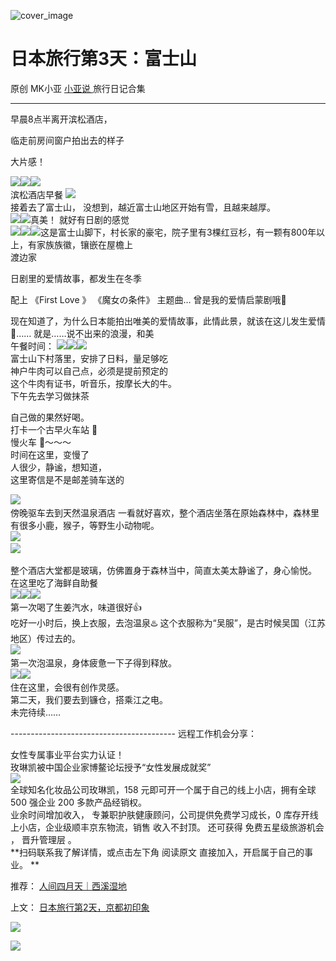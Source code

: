 ![cover_image](https://mmbiz.qpic.cn/mmbiz_jpg/A8SKDch4cJGCJV1zyrv07ZNKB3mUbBpv6dwMIaOvut9QB1TfVhwFxOnqfAd2roYILjDjjmy5icA4KsnSkKSlQ9g/0?wx_fmt=jpeg)

#  日本旅行第3天：富士山

原创  MK小亚  [ 小亚说 ](https://mp.weixin.qq.com/mp/appmsgalbum?__biz=MzUxNDAwNTk0MQ==&action=getalbum&album_id=2876587720456847362#wechat_redirect) 旅行日记合集

__ _ _ _ _

  

早晨8点半离开滨松酒店，

临走前房间窗户拍出去的样子

大片感！

  

![](https://mmbiz.qpic.cn/mmbiz_jpg/A8SKDch4cJGCJV1zyrv07ZNKB3mUbBpvFCpwnvyQ0BlEibO5vCh80Ae4cDrjSkicPkXiagAZtCkxYErsA2X2ultzQ/640?wx_fmt=jpeg)
​
![](https://mmbiz.qpic.cn/mmbiz_jpg/A8SKDch4cJGCJV1zyrv07ZNKB3mUbBpvAeHkbxq4Q03jxt5fbXkt2TsDmpt4GZomQo20M4xS38WDzLgibWklJKw/640?wx_fmt=jpeg)
​
![](https://mmbiz.qpic.cn/mmbiz_jpg/A8SKDch4cJGCJV1zyrv07ZNKB3mUbBpvgpaH0WpibuSVicibiceBxsLeG0YRmAjib0CYibClMfiaOcEiaPHaCuicBGAN3xg/640?wx_fmt=jpeg)
​  
滨松酒店早餐
![](https://mmbiz.qpic.cn/mmbiz_jpg/A8SKDch4cJGCJV1zyrv07ZNKB3mUbBpvd43skuVBmthjPzUicgK4UiarwtbB8oZnFDNYR9696OmCN6d4T5CO1PXQ/640?wx_fmt=jpeg)
​  
接着去了富士山，  没想到，越近富士山地区开始有雪，且越来越厚。  
![](https://mmbiz.qpic.cn/mmbiz_jpg/A8SKDch4cJGCJV1zyrv07ZNKB3mUbBpvvI2dC2Dc4woGFoy3HsCp72k9u11ibPQSqMa4Cdwg5cvibYjB2CEMhpGw/640?wx_fmt=jpeg)
​
![](https://mmbiz.qpic.cn/mmbiz_jpg/A8SKDch4cJGCJV1zyrv07ZNKB3mUbBpvHacBsNDt78aSewYWgE5BPoFuV6icNdaBG902yIg6m3VrXUic2iboAPOBQ/640?wx_fmt=jpeg)
​  真美！  就好有日剧的感觉  
![](https://mmbiz.qpic.cn/mmbiz_jpg/A8SKDch4cJGCJV1zyrv07ZNKB3mUbBpvIkzWTI0jFcibicia5J83gH7Du6xQPF4O90DsXHAdPWbxj4mV4fILaXphw/640?wx_fmt=jpeg)
​
![](https://mmbiz.qpic.cn/mmbiz_jpg/A8SKDch4cJGCJV1zyrv07ZNKB3mUbBpv7eoNwB6FQXZVxtFmthcFhOrKibdTg03nDyMlaKCpDmkSdryz1gwAmJw/640?wx_fmt=jpeg)
​
![](https://mmbiz.qpic.cn/mmbiz_jpg/A8SKDch4cJGCJV1zyrv07ZNKB3mUbBpvf78ukablZiboDG3QeDOj1WX0Ty4nxy2RibZanST4qpCdDhorMgfK8iaJw/640?wx_fmt=jpeg)
​  这是富士山脚下，村长家的豪宅，院子里有3棵红豆杉，有一颗有800年以上，有家族族徽，镶嵌在屋檐上  
渡边家  
  
日剧里的爱情故事，都发生在冬季  
  
配上 《First Love 》  《魔女の条件》 主题曲…  曾是我的爱情启蒙剧哦🧡  
  
现在知道了，为什么日本能拍出唯美的爱情故事，此情此景，就该在这儿发生爱情🧡……  就是……说不出来的浪漫，和美  
午餐时间：
![](https://mmbiz.qpic.cn/mmbiz_jpg/A8SKDch4cJGCJV1zyrv07ZNKB3mUbBpvY6kICCibBPefDDEejclxSTuTST5BywZW5DlqzpdOqGdM6OlcOiaLwhiaw/640?wx_fmt=jpeg)
​
![](https://mmbiz.qpic.cn/mmbiz_jpg/A8SKDch4cJGCJV1zyrv07ZNKB3mUbBpvaHeCUna5kfibnIb4eLtqoUq35EtHLgJSPvtK9zIa6wpibuGiawlhgVdOQ/640?wx_fmt=jpeg)
​
![](https://mmbiz.qpic.cn/mmbiz_jpg/A8SKDch4cJGCJV1zyrv07ZNKB3mUbBpvcbFaLmuoia9czbsSZsYQduPtBgE9WX8ZiaR2Bia3s7OicrribeUC2jib6HVw/640?wx_fmt=jpeg)
​  
富士山下村落里，安排了日料，量足够吃  
神户牛肉可以自己点，必须是提前预定的  
这个牛肉有证书，听音乐，按摩长大的牛。  
下午先去学习做抹茶  
  
自己做的果然好喝。  
打卡一个古早火车站 🚉  
慢火车 🚞～～～  
时间在这里，变慢了  
人很少，静谧，想知道，  
这里寄信是不是邮差骑车送的  
  
![](https://mmbiz.qpic.cn/mmbiz_jpg/A8SKDch4cJGCJV1zyrv07ZNKB3mUbBpvLlCZFCzxeZ47ZYiarMibiaTmyCmC6jIA78ibpLN0wMQ9Dqr8XEmGlic9HFA/640?wx_fmt=jpeg)
​  
傍晚驱车去到天然温泉酒店  一看就好喜欢，整个酒店坐落在原始森林中，森林里有很多小鹿，猴子，等野生小动物呢。  
![](https://mmbiz.qpic.cn/mmbiz_jpg/A8SKDch4cJGCJV1zyrv07ZNKB3mUbBpv9nyxMOia8kicfdIdYxzAicMxYteFMnkBzqyjGZjIKd6HiaqprplAQZph2g/640?wx_fmt=jpeg)
​  
![](https://mmbiz.qpic.cn/mmbiz_jpg/A8SKDch4cJGCJV1zyrv07ZNKB3mUbBpvE9N8eCa7oiclgXicfRGbK7bSGw6YFx8CcJR0z5pumuNbALeXh8kZtbHA/640?wx_fmt=jpeg)
​  
  
整个酒店大堂都是玻璃，仿佛置身于森林当中，简直太美太静谧了，身心愉悦。  
在这里吃了海鲜自助餐  
![](https://mmbiz.qpic.cn/mmbiz_jpg/A8SKDch4cJGCJV1zyrv07ZNKB3mUbBpvvdudyLNBNoDNpqcyQO07lDCGbGibK4DiahB98RUIHJRc6rrE1GmtCRcA/640?wx_fmt=jpeg)
​
![](https://mmbiz.qpic.cn/mmbiz_jpg/A8SKDch4cJGCJV1zyrv07ZNKB3mUbBpvV9gHZRYvl2s9M2XWycd7tsJ17SUXHOH0icscGgy3YZ5rd3gWPyoWVPw/640?wx_fmt=jpeg)
​
![](https://mmbiz.qpic.cn/mmbiz_jpg/A8SKDch4cJGCJV1zyrv07ZNKB3mUbBpvtkX55ibicfqPvnhk8wvArics7guN0csEL6x6A3ZII1vK7gVo0L2Gribl5Q/640?wx_fmt=jpeg)
​  
第一次喝了生姜汽水，味道很好👍  
吃好一小时后，换上衣服，去泡温泉♨️  这个衣服称为“吴服”，是古时候吴国（江苏地区）传过去的。  
![](https://mmbiz.qpic.cn/mmbiz_jpg/A8SKDch4cJGCJV1zyrv07ZNKB3mUbBpvD8bwKlukHkAh1SvLReGIXoppYKVKUABOSpkXOO3gEgltuicEdk2XJVQ/640?wx_fmt=jpeg)
​  
第一次泡温泉，身体疲惫一下子得到释放。  
![](https://mmbiz.qpic.cn/mmbiz_jpg/A8SKDch4cJGCJV1zyrv07ZNKB3mUbBpvibZ7EEf9HMJ2D57GoBI3fJh2SQr8rf3en2dd2qlvg0zsZYYqane8Dibg/640?wx_fmt=jpeg)
​
![](https://mmbiz.qpic.cn/mmbiz_jpg/A8SKDch4cJGCJV1zyrv07ZNKB3mUbBpv3an1aoGiaDXx0pKLxia9TnvFY7bBzHN3QB7nSEp8aA83AMhRsX5YmxfA/640?wx_fmt=jpeg)
​  
住在这里，会很有创作灵感。  
第二天，我们要去到镰仓，搭乘江之电。  
未完待续……  
  
\-----------------------------------------  远程工作机会分享：  
  
女性专属事业平台实力认证！  
玫琳凯被中国企业家博鳌论坛授予“女性发展成就奖”  
![](https://mmbiz.qpic.cn/mmbiz_jpg/A8SKDch4cJGnR41I5Dl9IuwiaHYx7825mM68DLlh5rkkJ0CicfyzASagdMUEZ2pNCZs13Ng5n6ehtuiaW1YJrziaHQ/640?wx_fmt=jpeg)  
全球知名化妆品公司玫琳凯，158 元即可开一个属于自己的线上小店，拥有全球 500 强企业 200 多款产品经销权。  
业余时间增加收入，  专兼职护肤健康顾问，公司提供免费学习成长，0 库存开线上小店，企业级顺丰京东物流，销售  收入不封顶。  还可获得
免费五星级旅游机会  ，  晋升管理层  。  
**扫码联系我了解详情，或点击左下角 阅读原文  直接加入，开启属于自己的事业。 **  
  

推荐： [ 人间四月天｜西溪湿地
](https://mp.weixin.qq.com/s?__biz=MzUxNDAwNTk0MQ==&mid=2247484915&idx=1&sn=0f0ad29ea16a6c5cc6c4a23eaf623a72&scene=21#wechat_redirect)  

上文： [ 日本旅行第2天，京都初印象
](https://mp.weixin.qq.com/s?__biz=MzUxNDAwNTk0MQ==&mid=2247485047&idx=1&sn=b4d8d547ed6d8ae9727b8f6022333c36&scene=21#wechat_redirect)

![](https://mmbiz.qpic.cn/mmbiz_gif/b96CibCt70iaZ7Bia3Wm91cEuWhERXfCYjTia9tf7aMjVBNRETSa2NpGjCV6tyNvgCLos8LBgwEgxcwaIw8zdOsG7A/640?wx_fmt=gif)

![](https://mmbiz.qpic.cn/mmbiz_jpg/A8SKDch4cJEicCnqTxiatgGquhIicZ1wJ1Dth5YOOzoYV7U4N3HmiaO0vVAzjOpBVdtF0gnL632Fc7HqiaDmgveQDEw/640?wx_fmt=jpeg)
